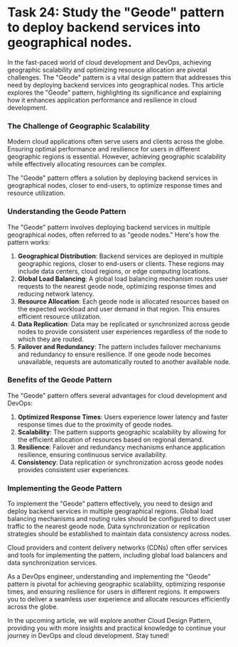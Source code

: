 # Task 24: Study the "Geode" pattern to deploy backend services into geographical nodes.

In the fast-paced world of cloud development and DevOps, achieving geographic scalability and optimizing resource allocation are pivotal challenges. The "Geode" pattern is a vital design pattern that addresses this need by deploying backend services into geographical nodes. This article explores the "Geode" pattern, highlighting its significance and explaining how it enhances application performance and resilience in cloud development.

### **The Challenge of Geographic Scalability**

Modern cloud applications often serve users and clients across the globe. Ensuring optimal performance and resilience for users in different geographic regions is essential. However, achieving geographic scalability while effectively allocating resources can be complex.

The "Geode" pattern offers a solution by deploying backend services in geographical nodes, closer to end-users, to optimize response times and resource utilization.

### **Understanding the Geode Pattern**

The "Geode" pattern involves deploying backend services in multiple geographical nodes, often referred to as "geode nodes." Here's how the pattern works:

1. **Geographical Distribution**: Backend services are deployed in multiple geographic regions, closer to end-users or clients. These regions may include data centers, cloud regions, or edge computing locations.
2. **Global Load Balancing**: A global load balancing mechanism routes user requests to the nearest geode node, optimizing response times and reducing network latency.
3. **Resource Allocation**: Each geode node is allocated resources based on the expected workload and user demand in that region. This ensures efficient resource utilization.
4. **Data Replication**: Data may be replicated or synchronized across geode nodes to provide consistent user experiences regardless of the node to which they are routed.
5. **Failover and Redundancy**: The pattern includes failover mechanisms and redundancy to ensure resilience. If one geode node becomes unavailable, requests are automatically routed to another available node.

### **Benefits of the Geode Pattern**

The "Geode" pattern offers several advantages for cloud development and DevOps:

1. **Optimized Response Times**: Users experience lower latency and faster response times due to the proximity of geode nodes.
2. **Scalability**: The pattern supports geographic scalability by allowing for the efficient allocation of resources based on regional demand.
3. **Resilience**: Failover and redundancy mechanisms enhance application resilience, ensuring continuous service availability.
4. **Consistency**: Data replication or synchronization across geode nodes provides consistent user experiences.

### **Implementing the Geode Pattern**

To implement the "Geode" pattern effectively, you need to design and deploy backend services in multiple geographical regions. Global load balancing mechanisms and routing rules should be configured to direct user traffic to the nearest geode node. Data synchronization or replication strategies should be established to maintain data consistency across nodes.

Cloud providers and content delivery networks (CDNs) often offer services and tools for implementing the pattern, including global load balancers and data synchronization services.

As a DevOps engineer, understanding and implementing the "Geode" pattern is pivotal for achieving geographic scalability, optimizing response times, and ensuring resilience for users in different regions. It empowers you to deliver a seamless user experience and allocate resources efficiently across the globe.

In the upcoming article, we will explore another Cloud Design Pattern, providing you with more insights and practical knowledge to continue your journey in DevOps and cloud development. Stay tuned!